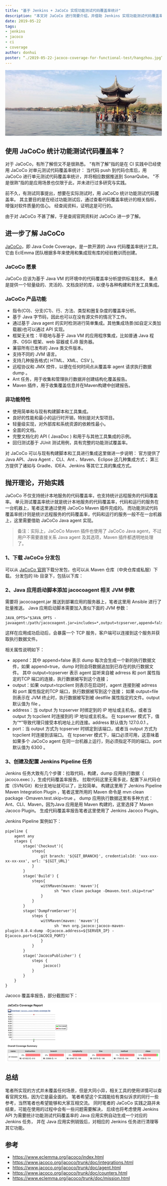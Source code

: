```yaml
---
title: "基于 Jenkins + JaCoCo 实现功能测试代码覆盖率统计"
description: "本文对 JaCoCo 进行简要介绍，并借助 Jenkins 实现功能测试代码覆盖率统计"
date: 2019-05-22
tags:
- jenkins
- jacoco
- ci
- coverage
author: donhui
poster: “./2019-05-22-jacoco-coverage-for-functional-test/hangzhou.jpg”
---
```


![hangzhou](./2019-05-22-jacoco-coverage-for-functional-test/hangzhou.jpg)

## 使用 JaCoCo 统计功能测试代码覆盖率？
对于 JaCoCo，有所了解但又不是很熟悉。
"有所了解"指的是在 CI 实践中已经使用 JaCoCo 对单元测试代码覆盖率统计：
当代码 push 到代码仓库后，用 JaCoCo 进行单元测试代码覆盖率统计，并将相应数据推送到 SonarQube。
"不是很熟"指的是应用场景也仅限于此，并未进行过多研究与实践。

前不久，有测试同事提出，想要在实际测试时，用 JaCoCo 统计功能测试代码覆盖率。
其主要目的是在经过功能测试后，通过查看代码覆盖率统计的相关指标，增强对软件质量的信心。
经查阅资料，证明这是可行的。

由于对 JaCoCo 不甚了解，于是查阅官网资料对 JaCoCo 进一步了解。

## 进一步了解 JaCoCo
[JaCoCo](https://www.eclemma.org/jacoco/index.html)，即 Java Code Coverage，是一款开源的 Java 代码覆盖率统计工具。
它由 EclEmma 团队根据多年来使用和集成现有库的经验教训而创建。

### JaCoCo 愿景
JaCoCo 应该为基于 Java VM 的环境中的代码覆盖率分析提供标准技术。
重点是提供一个轻量级的、灵活的、文档良好的库，以便与各种构建和开发工具集成。

### JaCoCo 产品功能
- 指令(C0)、分支(C1)、行、方法、类型和圈复杂度的覆盖率分析。
- 基于 Java 字节码，因此也可以在没有源文件的情况下工作。
- 通过基于 Java agent 的实时检测进行简单集成。其他集成场景(如自定义类加载器)也可以通过 API 实现。
- 框架无关性：平稳地与基于 Java VM 的应用程序集成，比如普通 Java 程序、OSGi 框架、web 容器或 EJB 服务器。
- 兼容所有已发布的 Java 类文件版本。
- 支持不同的 JVM 语言。
- 支持几种报告格式( HTML、XML、CSV )。
- 远程协议和 JMX 控件，以便在任何时间点从覆盖率 agent 请求执行数据 dump 。
- Ant 任务，用于收集和管理执行数据并创建结构化覆盖报告。
- Maven 插件，用于收集覆盖信息并在Maven构建中创建报告。

### 非功能特性
- 使用简单和与现有构建脚本和工具集成。
- 良好的性能和最小的运行时开销，特别是对大型项目。
- 轻量级实现，对外部库和系统资源的依赖性最小。
- 全面的文档。
- 完整文档化的 API ( JavaDoc ) 和用于与其他工具集成的示例。
- 回归测试基于 JUnit 测试用例，具有完整的功能测试覆盖率。

对 JaCoCo 可以与现有构建脚本和工具进行集成这里做进一步说明：
官方提供了 Java API、Java Agent 、CLI、Ant 、Maven、Eclipse 这几种集成方式；
第三方提供了诸如与 Gradle、IDEA、Jenkins 等其它工具的集成方式。

## 抛开理论，开始实践

JaCoCo 不仅支持统计本地服务的代码覆盖率，也支持统计远程服务的代码覆盖率。
单元测试覆盖率统计就是统计本地服务的代码覆盖率，代码和运行的服务在一台机器上，笔者这里通过使用 JaCoCo Maven 插件完成的。
而功能测试代码覆盖率统计则是统计远程服务的代码覆盖率，代码和运行的服务一般不在一台机器上，这里需要借助 JaCoCo Java agent 实现。
> 备注：实际上，JaCoCo Maven 插件也使用了 JaCoCo Java agent，不过用户不需要直接关系 Java agent 及其选项，Maven 插件都透明地处理了。

### 1、下载 JaCoCo 分发包
可以从 [JaCoCo 官网](https://www.eclemma.org/jacoco/)下载分发包，也可以从 Maven 仓库（中央仓库或私服）下载。
分发包的 lib 目录下，包括以下库：

### 2、Java 应用启动脚本添加 jacocoagent 相关 JVM 参数
需要将 jacocoagent.jar 推送到部署应用的服务器上，笔者这里用 Ansible 进行了批量推送。
Java 应用启动脚本需要加入类似下面的 JVM 参数：
```
JAVA_OPTS="$JAVA_OPTS -javaagent:/path/jacocoagent.jar=includes=*,output=tcpserver,append=false,address=$IP,port=$JACOCO_PORT"
```
这样在应用成功启动后，会暴露一个 TCP 服务，客户端可以连接到这个服务并获取执行数据文件。

相关属性说明如下：
- append：其中 append=false 表示 dump 每次会生成一个新的执行数据文件，如果 append=true，dump 时则会将数据追加到已存在的执行数据文件。
其中 output=tcpserver 表示 agent 监听来自被 adrress 和 port 属性指定的TCP 端口的连接，执行数据被写到这个连接； 
- output：如果 output=tcpclient 则表示在启动时，agent 连接到被 adrress 和 port 属性指定的TCP 端口，执行数据被写到这个连接；
如果 output=file 则表示在 JVM 终止时，执行数据被写到被 destfile 属性指定的文件。output 默认值为 file 。
- address：当 output 为 tcpserver 时绑定到的 IP 地址或主机名，或者当 output 为 tcpclient 时连接到的 IP 地址或主机名。
在 tcpserver 模式下，值为“*”导致代理只接受本机地址上的连接。address 默认值为 127.0.0.1 。
- port：当 output 方式为 tcpserver 时绑定到该端口，或者当 output 方式为 tcpclient 时连接到该端口。
在 tcpserver 模式下，端口必须可用，这意味着如果多个 JaCoCo agent 在同一台机器上运行，则必须指定不同的端口。port 默认值为 6300 。

### 3、创建及配置 Jenkins Pipeline 任务
Jenkins 任务大致有几个步骤：拉取代码，构建，dump 应用执行数据（ jacoco.exec ），生成代码覆盖率报告。
拉取代码这里无需多说，配置下从代码仓库（SVN/Git）和分支地址就可以了，比较简单。
构建这里用了 Jenkins Pipeline Maven Integration Plugin ，笔者这里所用的 Maven 命令是 mvn clean package -Dmaven.test.skip=true 。
dump 应用执行数据这里有多种方式：Ant、CLI、Maven，因为Java 应用是用 Maven 构建的，这里选择了 Maven Jacoco Plugin。
生成代码覆盖率报告笔者这里使用了 Jenkins Jacoco Plugin。

Jenkins Pipeline 案例如下：
```
pipeline {
    agent any
    stages {
        stage('Checkout'){
            steps{
                git branch: '${GIT_BRANCH}', credentialsId: 'xxx-xxx-xx-xx-xxx', url: '${GIT_URL}'
            }
        }
        stage('Build') {
            steps{
                withMaven(maven: 'maven'){
                      sh "mvn clean package -Dmaven.test.skip=true"
                }
            }
        }
        stage('DumpFromServer'){
            steps {
                withMaven(maven: 'maven'){
                      sh 'mvn org.jacoco:jacoco-maven-plugin:0.8.4:dump -Djacoco.address=${SERVER_IP} -Djacoco.port=${JACOCO_PORT}'
                }
            }
        }
        stage('JacocoPublisher') {
            steps {
                 jacoco()
            }
        }
    }
}
```
Jacoco 覆盖率报告，部分截图如下：

![coverage-summary](./2019-05-22-jacoco-coverage-for-functional-test/coverage-summary.png)

## 总结
笔者所实现的方式并未覆盖任何场景，但是大同小异，相关工具的使用详情可以查看官网文档，因为它是最全面的。
笔者希望这个实践能给有类似诉求的同行一些参考，当然笔者也希望能够和大家互相交流。
同时笔者的 JaCoCo 实践之路并未结束，可能在使用的过程中会有一些问题需要解决，
后续也将考虑使用 Jenkins API 为需要统计功能测试代码覆盖率的 Java 应用实例自动生成一个对应的 Jenkins 任务，
并在 Java 应用实例销毁后，对相应的 Jenkins 任务进行清理等其它功能。

## 参考
- https://www.eclemma.org/jacoco/index.html
- https://www.jacoco.org/jacoco/trunk/doc/integrations.html
- https://www.jacoco.org/jacoco/trunk/doc/agent.html
- https://www.jacoco.org/jacoco/trunk/doc/counters.html
- https://www.eclemma.org/jacoco/trunk/doc/mission.html